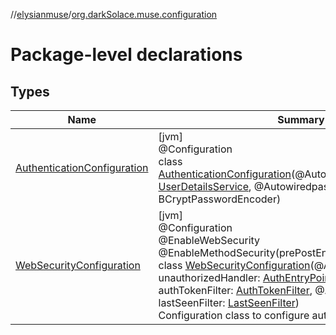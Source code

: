 //[elysianmuse](../../index.md)/[org.darkSolace.muse.configuration](index.md)

# Package-level declarations

## Types

| Name                                                                  | Summary                                                                                                                                                                                                                                                                                                                                                                                                                                                                                                                                                                                                       |
|-----------------------------------------------------------------------|---------------------------------------------------------------------------------------------------------------------------------------------------------------------------------------------------------------------------------------------------------------------------------------------------------------------------------------------------------------------------------------------------------------------------------------------------------------------------------------------------------------------------------------------------------------------------------------------------------------|
| [AuthenticationConfiguration](-authentication-configuration/index.md) | [jvm]<br>@Configuration<br>class [AuthenticationConfiguration](-authentication-configuration/index.md)(@AutowireduserDetailsService: [UserDetailsService](../org.darkSolace.muse.security.service/-user-details-service/index.md), @AutowiredpasswordEncoder: BCryptPasswordEncoder)                                                                                                                                                                                                                                                                                                                          |
| [WebSecurityConfiguration](-web-security-configuration/index.md)      | [jvm]<br>@Configuration<br>@EnableWebSecurity<br>@EnableMethodSecurity(prePostEnabled = true)<br>class [WebSecurityConfiguration](-web-security-configuration/index.md)(@Autowiredval unauthorizedHandler: [AuthEntryPointJwt](../org.darkSolace.muse.security.service/-auth-entry-point-jwt/index.md), @Autowiredval authTokenFilter: [AuthTokenFilter](../org.darkSolace.muse.security.service/-auth-token-filter/index.md), @Autowiredval lastSeenFilter: [LastSeenFilter](../org.darkSolace.muse.lastSeen.service/-last-seen-filter/index.md))<br>Configuration class to configure authentication via JWT |
